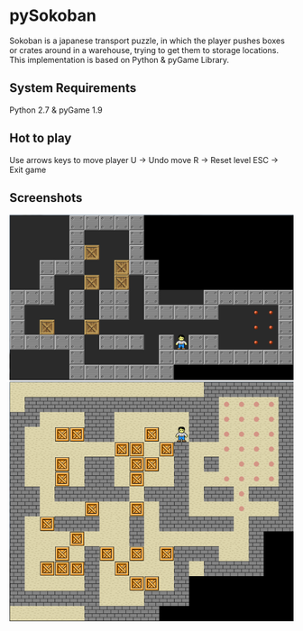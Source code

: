 # pySokoban
Sokoban is a japanese transport puzzle, in which the player pushes boxes or crates around in a warehouse, trying to get them to storage locations. This implementation is based on Python & pyGame Library.

## System Requirements
Python 2.7 & pyGame 1.9


## Hot to play
Use arrows keys to move player
U   -> Undo move
R   -> Reset level
ESC -> Exit game

## Screenshots
!["Screenshot of the game"](sokobab-screenshot1.png?raw=true "Screenshot of the game")
!["Screenshot of the game"](sokobab-screenshot2.png?raw=true "Screenshot of the game")


